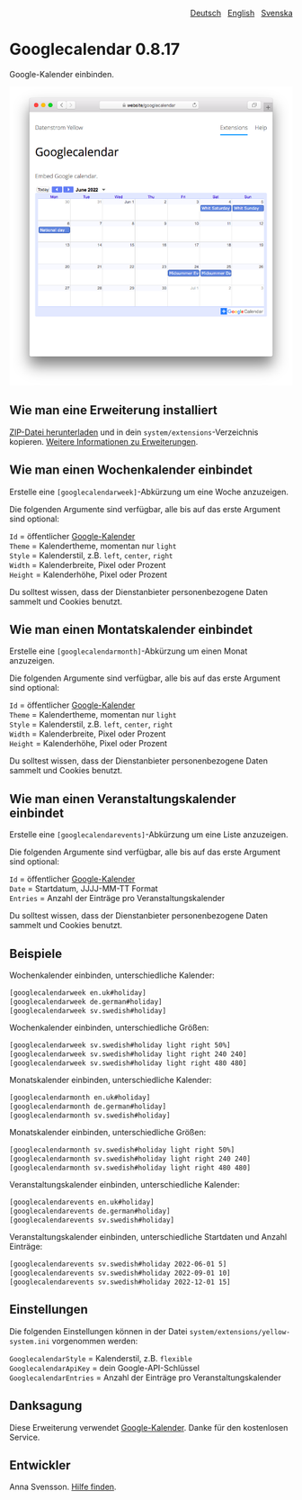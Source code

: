 <p align="right"><a href="README-de.md">Deutsch</a> &nbsp; <a href="README.md">English</a> &nbsp; <a href="README-sv.md">Svenska</a></p>

# Googlecalendar 0.8.17

Google-Kalender einbinden.

<p align="center"><img src="SCREENSHOT.png" alt="Bildschirmfoto"></p>

## Wie man eine Erweiterung installiert

[ZIP-Datei herunterladen](https://github.com/annaesvensson/yellow-googlecalendar/archive/refs/heads/main.zip) und in dein `system/extensions`-Verzeichnis kopieren. [Weitere Informationen zu Erweiterungen](https://github.com/annaesvensson/yellow-update/tree/main/README-de.md).

## Wie man einen Wochenkalender einbindet

Erstelle eine `[googlecalendarweek]`-Abkürzung um eine Woche anzuzeigen.

Die folgenden Argumente sind verfügbar, alle bis auf das erste Argument sind optional:

`Id` = öffentlicher [Google-Kalender](https://calendar.google.com/)  
`Theme` = Kalendertheme, momentan nur `light`  
`Style` = Kalenderstil, z.B. `left`, `center`, `right`  
`Width` = Kalenderbreite, Pixel oder Prozent  
`Height` = Kalenderhöhe, Pixel oder Prozent  

Du solltest wissen, dass der Dienstanbieter personenbezogene Daten sammelt und Cookies benutzt.

## Wie man einen Montatskalender einbindet

Erstelle eine `[googlecalendarmonth]`-Abkürzung um einen Monat anzuzeigen.

Die folgenden Argumente sind verfügbar, alle bis auf das erste Argument sind optional:

`Id` = öffentlicher [Google-Kalender](https://calendar.google.com/)  
`Theme` = Kalendertheme, momentan nur `light`  
`Style` = Kalenderstil, z.B. `left`, `center`, `right`  
`Width` = Kalenderbreite, Pixel oder Prozent  
`Height` = Kalenderhöhe, Pixel oder Prozent  

Du solltest wissen, dass der Dienstanbieter personenbezogene Daten sammelt und Cookies benutzt.

## Wie man einen Veranstaltungskalender einbindet

Erstelle eine `[googlecalendarevents]`-Abkürzung um eine Liste anzuzeigen.

Die folgenden Argumente sind verfügbar, alle bis auf das erste Argument sind optional:

`Id` = öffentlicher [Google-Kalender](https://calendar.google.com/)  
`Date` = Startdatum, JJJJ-MM-TT Format  
`Entries` = Anzahl der Einträge pro Veranstaltungskalender  

Du solltest wissen, dass der Dienstanbieter personenbezogene Daten sammelt und Cookies benutzt.

## Beispiele

Wochenkalender einbinden, unterschiedliche Kalender:

    [googlecalendarweek en.uk#holiday]
    [googlecalendarweek de.german#holiday]
    [googlecalendarweek sv.swedish#holiday]

Wochenkalender einbinden, unterschiedliche Größen:

    [googlecalendarweek sv.swedish#holiday light right 50%]
    [googlecalendarweek sv.swedish#holiday light right 240 240]
    [googlecalendarweek sv.swedish#holiday light right 480 480]

Monatskalender einbinden, unterschiedliche Kalender:

    [googlecalendarmonth en.uk#holiday]
    [googlecalendarmonth de.german#holiday]
    [googlecalendarmonth sv.swedish#holiday]

Monatskalender einbinden, unterschiedliche Größen:

    [googlecalendarmonth sv.swedish#holiday light right 50%]
    [googlecalendarmonth sv.swedish#holiday light right 240 240]
    [googlecalendarmonth sv.swedish#holiday light right 480 480]

Veranstaltungskalender einbinden, unterschiedliche Kalender:

    [googlecalendarevents en.uk#holiday]
    [googlecalendarevents de.german#holiday]
    [googlecalendarevents sv.swedish#holiday]

Veranstaltungskalender einbinden, unterschiedliche Startdaten und Anzahl Einträge:

    [googlecalendarevents sv.swedish#holiday 2022-06-01 5]
    [googlecalendarevents sv.swedish#holiday 2022-09-01 10]
    [googlecalendarevents sv.swedish#holiday 2022-12-01 15]

## Einstellungen

Die folgenden Einstellungen können in der Datei `system/extensions/yellow-system.ini` vorgenommen werden:

`GooglecalendarStyle` = Kalenderstil, z.B. `flexible`  
`GooglecalendarApiKey` = dein Google-API-Schlüssel  
`GooglecalendarEntries` = Anzahl der Einträge pro Veranstaltungskalender  

## Danksagung

Diese Erweiterung verwendet [Google-Kalender](https://calendar.google.com/). Danke für den kostenlosen Service.

## Entwickler

Anna Svensson. [Hilfe finden](https://datenstrom.se/de/yellow/help/).
